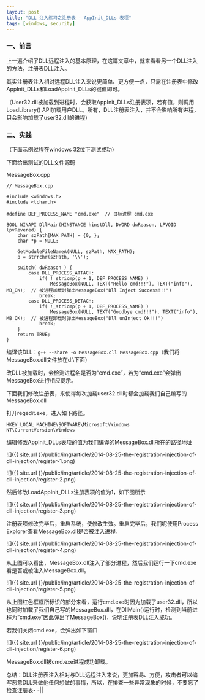 ```yaml
---
layout: post
title: "DLL 注入练习之注册表 - AppInit_DLLs 表项"
tags: [windows, security]
---
```



### 一、前言

上一遍介绍了DLL远程注入的基本原理，在这篇文章中，就来看看另一个DLL注入的方法，注册表DLL注入。

其实注册表注入相对远程DLL注入来说更简单、更方便一点，只需在注册表中修改AppInit_DLLs和LoadAppInit_DLLs的键值即可。

（User32.dll被加载到进程时，会获取AppInit_DLLs注册表项，若有值，则调用LoadLibrary() API加载用户DLL。所有，DLL注册表注入，并不会影响所有进程，只会影响加载了user32.dll的进程）

### 二、实践

（下面示例过程在windows 32位下测试成功）

下面给出测试的DLL文件源码

MessageBox.cpp

    // MessageBox.cpp  
      
    #include <windows.h>  
    #include <tchar.h>  
      
    #define DEF_PROCESS_NAME "cmd.exe"  // 目标进程 cmd.exe  
      
    BOOL WINAPI DllMain(HINSTANCE hinstDll, DWORD dwReason, LPVOID lpvRevered) {  
        char szPath[MAX_PATH] = {0, };  
        char *p = NULL;  
      
        GetModuleFileNameA(NULL, szPath, MAX_PATH);  
        p = strrchr(szPath, '\\');  
      
        switch( dwReason ) {  
            case DLL_PROCESS_ATTACH:  
                if( !_stricmp(p + 1, DEF_PROCESS_NAME) )  
                    MessageBox(NULL, TEXT("Hello cmd!!!"), TEXT("info"), MB_OK);  // 被进程加载时弹出MessageBox("Dll Inject Success!!!")  
                break;  
            case DLL_PROCESS_DETACH:  
                if( !_stricmp(p + 1, DEF_PROCESS_NAME) )  
                    MessageBox(NULL, TEXT("Goodbye cmd!!!"), TEXT("info"), MB_OK);  // 被进程卸载时弹出MessageBox("Dll unInject Ok!!!")  
                break;  
        }  
        return TRUE;  
    }

编译该DLL：``g++ --share -o MessageBox.dll MessageBox.cpp``（我们将MessageBox.dll文件放在d:\下面）

改DLL被加载时，会检测进程名是否为“cmd.exe”，若为“cmd.exe”会弹出MessageBox进行相应提示。

下面我们修改注册表，来使得每次加载user32.dll时都会加载我们自己编写的MessageBox.dll

打开regedit.exe，进入如下路径。

``HKEY_LOCAL_MACHINE\SOFTWARE\Microsoft\Windows NT\CurrentVersion\Windows``

编辑修改AppInit_DLLs表项的值为我们编译的MessageBox.dll所在的路径地址

![]({{ site.url }}/public/img/article/2014-08-25-the-registration-injection-of-dll-injection/register-1.png)

![]({{ site.url }}/public/img/article/2014-08-25-the-registration-injection-of-dll-injection/register-2.png)

然后修改LoadAppInit_DLLs注册表项的值为1，如下图所示

![]({{ site.url }}/public/img/article/2014-08-25-the-registration-injection-of-dll-injection/register-3.png)

注册表项修改完毕后，重启系统，使修改生效。重启完毕后，我们呢使用Process Explorer查看MessageBox.dll是否被注入进程。

![]({{ site.url }}/public/img/article/2014-08-25-the-registration-injection-of-dll-injection/register-4.png)

从上图可以看出，MessageBox.dll注入了部分进程，然后我们运行一下cmd.exe看是否或被注入MessageBox.dll。

![]({{ site.url }}/public/img/article/2014-08-25-the-registration-injection-of-dll-injection/register-5.png)

从上图红色框框所标识的部分来看，运行cmd.exe时因为加载了user32.dll，所以也同时加载了我们自己写的MessageBox.dll，在DllMain()运行时，检测到当前进程为“cmd.exe”因此弹出了MessageBox()，说明注册表DLL注入成功。

若我们关闭cmd.exe，会弹出如下窗口

![]({{ site.url }}/public/img/article/2014-08-25-the-registration-injection-of-dll-injection/register-6.png)

MessageBox.dll被cmd.exe进程成功卸载。

总结：DLL注册表注入相对与DLL远程注入来说，更加容易、方便，攻击者可以编写恶意DLL来做他任何想做的事情，所以，在排查一些异常现象的时候，不要忘了检查注册表- -||
